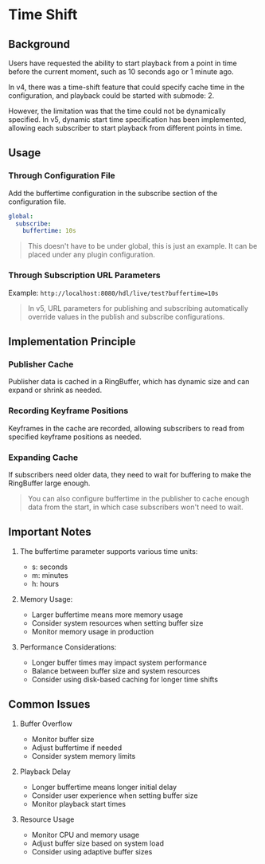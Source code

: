 # Time Shift
## Background
Users have requested the ability to start playback from a point in time before the current moment, such as 10 seconds ago or 1 minute ago.

In v4, there was a time-shift feature that could specify cache time in the configuration, and playback could be started with submode: 2.

However, the limitation was that the time could not be dynamically specified. In v5, dynamic start time specification has been implemented, allowing each subscriber to start playback from different points in time.

## Usage
### Through Configuration File
Add the buffertime configuration in the subscribe section of the configuration file.

```yaml
global:
  subscribe:
    buffertime: 10s
```
> This doesn't have to be under global, this is just an example. It can be placed under any plugin configuration.

### Through Subscription URL Parameters
Example: `http://localhost:8080/hdl/live/test?buffertime=10s`

> In v5, URL parameters for publishing and subscribing automatically override values in the publish and subscribe configurations.

## Implementation Principle

### Publisher Cache
Publisher data is cached in a RingBuffer, which has dynamic size and can expand or shrink as needed.

### Recording Keyframe Positions
Keyframes in the cache are recorded, allowing subscribers to read from specified keyframe positions as needed.

### Expanding Cache
If subscribers need older data, they need to wait for buffering to make the RingBuffer large enough.

> You can also configure buffertime in the publisher to cache enough data from the start, in which case subscribers won't need to wait.

## Important Notes
1. The buffertime parameter supports various time units:
   - s: seconds
   - m: minutes
   - h: hours

2. Memory Usage:
   - Larger buffertime means more memory usage
   - Consider system resources when setting buffer size
   - Monitor memory usage in production

3. Performance Considerations:
   - Longer buffer times may impact system performance
   - Balance between buffer size and system resources
   - Consider using disk-based caching for longer time shifts

## Common Issues
1. Buffer Overflow
   - Monitor buffer size
   - Adjust buffertime if needed
   - Consider system memory limits

2. Playback Delay
   - Longer buffertime means longer initial delay
   - Consider user experience when setting buffer size
   - Monitor playback start times

3. Resource Usage
   - Monitor CPU and memory usage
   - Adjust buffer size based on system load
   - Consider using adaptive buffer sizes 